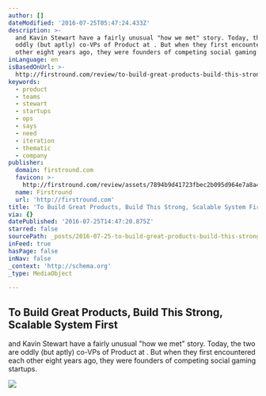 ```yaml
---
author: []
dateModified: '2016-07-25T05:47:24.433Z'
description: >-
  and Kavin Stewart have a fairly unusual "how we met" story. Today, the two are
  oddly (but aptly) co-VPs of Product at . But when they first encountered each
  other eight years ago, they were founders of competing social gaming startups.
inLanguage: en
isBasedOnUrl: >-
  http://firstround.com/review/to-build-great-products-build-this-strong-scalable-system-first/
keywords:
  - product
  - teams
  - stewart
  - startups
  - ops
  - says
  - need
  - iteration
  - thematic
  - company
publisher:
  domain: firstround.com
  favicon: >-
    http://firstround.com/review/assets/7894b9d41723fbec2b095d964e7a8a48/images/favicon.ico
  name: Firstround
  url: 'http://firstround.com'
title: 'To Build Great Products, Build This Strong, Scalable System First'
via: {}
datePublished: '2016-07-25T14:47:20.875Z'
starred: false
sourcePath: _posts/2016-07-25-to-build-great-products-build-this-strong-scalable-system.md
inFeed: true
hasPage: false
inNav: false
_context: 'http://schema.org'
_type: MediaObject

---
```

<article style=""><h1>To Build Great Products, Build This Strong, Scalable System First</h1><p>and Kavin Stewart have a fairly unusual "how we met" story. Today, the two are oddly (but aptly) co-VPs of Product at . But when they first encountered each other eight years ago, they were founders of competing social gaming startups.</p><img src="http://s3.amazonaws.com/marquee-test-akiaisur2rgicbmpehea/oB8luiDTTDufRDHVM17z_Kavin-Stewart_0047RT.jpg" /></article>